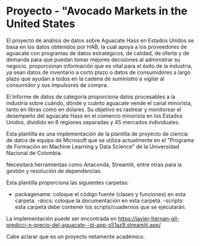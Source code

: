 # Proyecto - "Avocado Markets in the United States

El proyecto de análisis de datos sobre Aguacate Hass en Estados Unidos se basa en los datos obtenidos por HAB, la cual apoya a los proveedores de aguacate con programas de datos estratégicos, de calidad, de oferta y de demanda para que puedan tomar mejores decisiones al administrar su negocio. proporcionan información que es vital para el éxito de la industria, ya sean datos de inventario a corto plazo o datos de consumidores a largo plazo que ayudan a todos en la cadena de suministro a vigilar al consumidor y sus impulsores de compra.

El Informe de datos de categoría proporciona datos procesables a la industria sobre cuándo, dónde y cuánto aguacate vende el canal minorista, tanto en libras como en dólares. Su objetivo es rastrear y monitorear el desempeño del aguacate Hass en el comercio minorista en los Estados Unidos, dividido en 8 regiones separadas y 45 mercados individuales.

Esta plantilla es una implementación de la plantilla de proyecto de ciencia de datos de equipo de Microsoft que se utiliza actualmente en el "Programa de Formación en Machine Learning y Data Science" de la Universidad Nacional de Colombia.

Necesitará herramientas como Anaconda, Streamlit, entre otras para la gestión y resolución de dependencias.

Esta plantilla proporciona las siguientes carpetas:

- packagename: coloque el código fuente (clases y funciones) en esta carpeta.
-docs: coloque la documentación en esta carpeta.
-scripts: esta carpeta debe contener los scripts/cuadernos que se ejecutarán.

La implementación puede ser encontrada en https://javier-hernan-gil-predicci-n-precio-del-aguacate--st-app-s51az9.streamlit.app/

Cabe aclarar que es un proyecto netamente académico.
